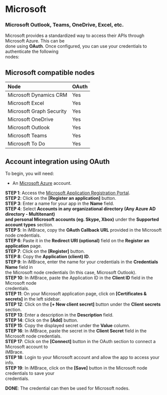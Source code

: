 
# Microsoft 

### Microsoft Outlook, Teams, OneDrive, Excel, etc.  

Microsoft provides a standardized way to access their APIs through Microsoft Azure. This can be  
done using **OAuth**. Once configured, you can use your credentials to authenticate the following  
nodes:  

## Microsoft compatible nodes

| Node                      | OAuth |
| :-------------------------| ------|
| Microsoft Dynamics CRM    | Yes   |
| Microsoft Excel           | Yes   |
| Microsoft Graph Security  | Yes   |
| Microsoft OneDrive        | Yes   |
| Microsoft Outlook         | Yes   |
| Microsoft Teams           | Yes   |
| Microsoft To Do           | Yes   |  

## Account integration using OAuth  

To begin, you will need:  

- An [Microsoft Azure](https://azure.microsoft.com) account.

**STEP 1**: Access the [Microsoft Application Registration Portal](https://aka.ms/appregistrations).  
**STEP 2**: Click on the **[Register an application]** button.  
**STEP 3**: Enter a name for your app in the **Name** field.  
**STEP 4**: Select **Accounts in any organizational directory (Any Azure AD directory - Multitenant)  
and personal Microsoft accounts (eg. Skype, Xbox)** under the **Supported account types** section.  
**STEP 5**: In iMBrace, copy the **OAuth Callback URL** provided in the Microsoft node credentials.  
**STEP 6**: Paste it in the **Redirect URI (optional)** field on the **Register an application** page.  
**STEP 7**: Click on the **[Register]** button.  
**STEP 8**: Copy the **Application (client) ID**.  
**STEP 9**: In iMBrace, enter the name for your credentials in the **Credentials Name** field in  
the Microsoft node credentials (In this case, Microsoft Outlook).  
**STEP 10**: In iMBrace, paste the Application ID in the **Client ID** field in the Microsoft node  
credentials.  
**STEP 11**: On your Microsoft application page, click on **[Certificates & secrets]** in the left sidebar.  
**STEP 12**: Click on the **[+ New client secret]** button under the **Client secrets** section.  
**STEP 13**: Enter a description in the **Description** field.  
**STEP 14**: Click on the **[Add]** button.  
**STEP 15**: Copy the displayed secret under the **Value** column.  
**STEP 16**: In iMBrace, paste the secret in the **Client Secret** field in the Microsoft node credentials.  
**STEP 17**: Click on the **[Connect]** button in the OAuth section to connect a Microsoft account to  
iMBrace.  
**STEP 18**: Login to your Microsoft account and allow the app to access your info.  
**STEP 19**: In iMBrace, click on the **[Save]** button in the Microsoft node credentials to save your  
credentials.  

**DONE**: The credential can then be used for Microsoft nodes.
